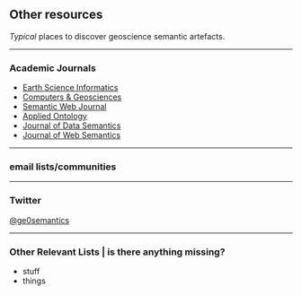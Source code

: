 ## Other resources
*Typical* places to discover geoscience semantic artefacts.

- - -
### Academic Journals
* [Earth Science Informatics](http://link.springer.com/journal/12145)
* [Computers & Geosciences](http://www.journals.elsevier.com/computers-and-geosciences/)
* [Semantic Web Journal](http://semantic-web-journal.net/)
* [Applied Ontology](http://www.iospress.nl/journal/applied-ontology/)
* [Journal of Data Semantics](https://www.springer.com/computer/database+management+%26+information+retrieval/journal/13740)
* [Journal of Web Semantics](http://www.journals.elsevier.com/journal-of-web-semantics/)

- - -
### email lists/communities

- - -
### Twitter
[@ge0semantics](https://twitter.com/ge0semantics)

- - -
### Other Relevant Lists | is there anything missing?

* stuff
* things
